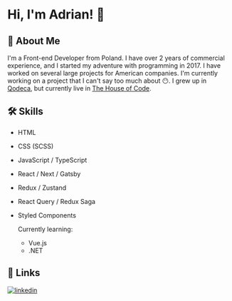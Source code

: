 
# Hi, I'm Adrian! 👋


## 🚀 About Me
I'm a Front-end Developer from Poland. 
I have over 2 years of commercial experience, and I started my adventure with programming in 2017. I have worked on several large projects for American companies. I'm currently working on a project that I can't say too much about 😶. I grew up in [Qodeca](https://www.qodeca.com/), but currently live in [The House of Code](https://thoc.dev/).


## 🛠 Skills
- HTML
- CSS (SCSS)
- JavaScript / TypeScript
- React / Next / Gatsby
- Redux / Zustand
- React Query / Redux Saga
- Styled Components

  Currently learning:
  - Vue.js
  - .NET


## 🔗 Links
[![linkedin](https://content.linkedin.com/content/dam/me/business/en-us/amp/brand-site/v2/bg/LI-Bug.svg.original.svg)](https://www.linkedin.com/in/adrian-czesnowski)


